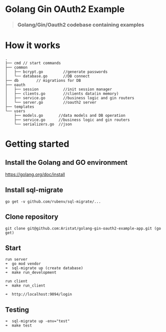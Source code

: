 # Golang Gin OAuth2 Example

> ### Golang/Gin/Oauth2 codebase containing examples

# How it works

```
.
├── cmd // start commands
├── common
│   ├── bcrypt.go         //generate passwords
│   └── database.go       //DB connect
├── db        // migrations for DB
├── oauth
│   ├── session           //init session manager
│   ├── clients.go        //clients data(in memory)
│   ├── service.go        //business logic and gin routers
│   └── server.go         //oauth2 server
├── templates
└── users
    ├── models.go       //data models and DB operation
    ├── service.go      //business logic and gin routers
    └── serializers.go  //json
```


# Getting started

## Install the Golang and GO environment

https://golang.org/doc/install

## Install sql-migrate

```
go get -v github.com/rubenv/sql-migrate/...
```

## Clone repository

```
git clone git@github.com:Aristat/golang-gin-oauth2-example-app.git (go get)
```

## Start

```
run server
➜  go mod vendor
➜  sql-migrate up (create database)
➜  make run_development

run client
➜  make run_client

➜  http://localhost:9094/login
```

## Testing
```
➜  sql-migrate up -env="test"
➜  make test
```